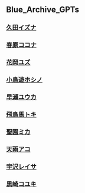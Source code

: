 ## Blue_Archive_GPTs
### [久田イズナ](https://chat.openai.com/g/g-0aFTSJNBt-jiu-tian-izuna)

### [春原ココナ](https://chat.openai.com/g/g-KoiKSE77a-chun-yuan-kokona)

### [花岡ユズ](https://chat.openai.com/g/g-EauHEQnl2-hua-gang-yuzu)

### [小鳥遊ホシノ](https://chat.openai.com/g/g-JxqrnLyXl-xiao-niao-you-hosino)

### [早瀬ユウカ](https://chat.openai.com/g/g-8MI3MJpOg-zao-lai-yuuka)

### [飛鳥馬トキ](https://chat.openai.com/g/g-vbFA9RV8C-fei-niao-ma-toki)

### [聖園ミカ](https://chat.openai.com/g/g-BvoSGLDLH-sheng-yuan-mika)

### [天雨アコ](https://chat.openai.com/g/g-SihFblrMx-tian-yu-ako)

### [宇沢レイサ](https://chat.openai.com/g/g-R0WQ2HAx5-yu-ze-reisa)

### [黒崎コユキ](https://chat.openai.com/g/g-7P9Hj2yCe-hei-qi-koyuki)
